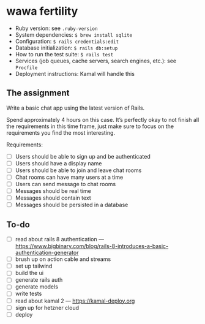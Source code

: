 # wawa fertility

- Ruby version: see `.ruby-version`
- System dependencies: `$ brew install sqlite`
- Configuration: `$ rails credentials:edit`
- Database initialization: `$ rails db:setup`
- How to run the test suite: `$ rails test`
- Services (job queues, cache servers, search engines, etc.): see `Procfile`
- Deployment instructions: Kamal will handle this

## The assignment

Write a basic chat app using the latest version of Rails.

Spend approximately 4 hours on this case. It’s perfectly okay to not finish all the requirements in this time frame, just make sure to focus on the requirements you find the most interesting.

Requirements:

- [ ] Users should be able to sign up and be authenticated
- [ ] Users should have a display name
- [ ] Users should be able to join and leave chat rooms
- [ ] Chat rooms can have many users at a time
- [ ] Users can send message to chat rooms
- [ ] Messages should be real time
- [ ] Messages should contain text
- [ ] Messages should be persisted in a database

## To-do

- [ ] read about rails 8 authentication — https://www.bigbinary.com/blog/rails-8-introduces-a-basic-authentication-generator
- [ ] brush up on action cable and streams
- [ ] set up tailwind
- [ ] build the ui
- [ ] generate rails auth
- [ ] generate models
- [ ] write tests
- [ ] read about kamal 2 — https://kamal-deploy.org
- [ ] sign up for hetzner cloud
- [ ] deploy
